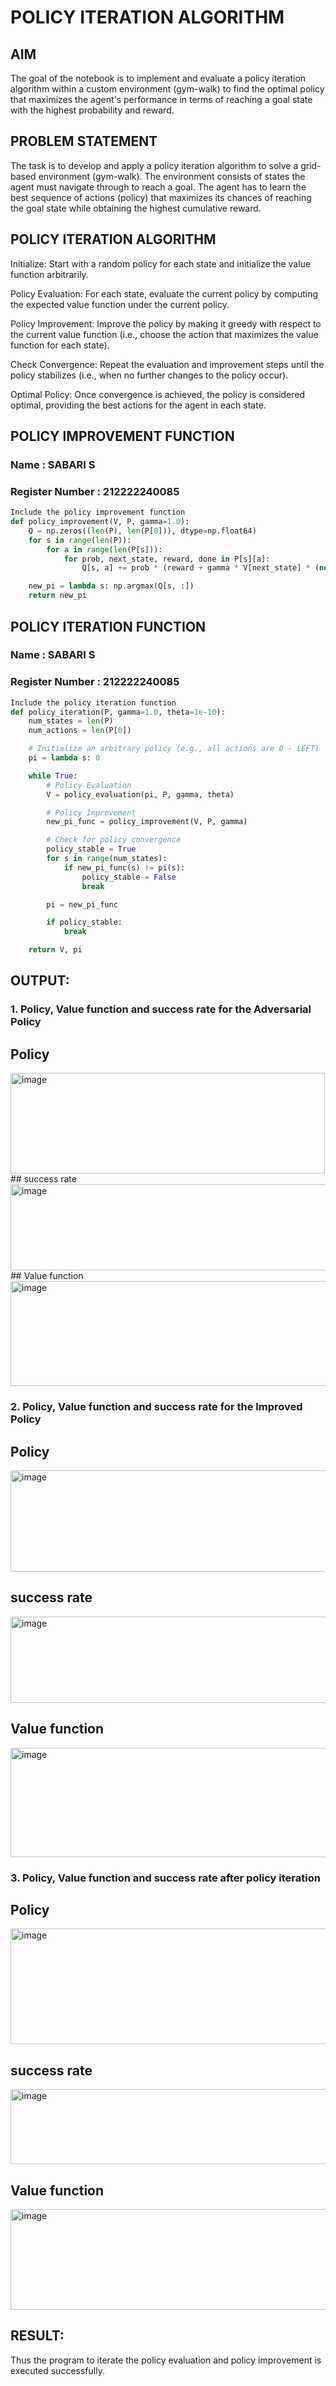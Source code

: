 # POLICY ITERATION ALGORITHM

## AIM
The goal of the notebook is to implement and evaluate a policy iteration algorithm within a custom environment (gym-walk) to find the optimal policy that maximizes the agent's performance in terms of reaching a goal state with the highest probability and reward.

## PROBLEM STATEMENT
The task is to develop and apply a policy iteration algorithm to solve a grid-based environment (gym-walk). The environment consists of states the agent must navigate through to reach a goal. The agent has to learn the best sequence of actions (policy) that maximizes its chances of reaching the goal state while obtaining the highest cumulative reward.

## POLICY ITERATION ALGORITHM
Initialize: Start with a random policy for each state and initialize the value function arbitrarily.

Policy Evaluation: For each state, evaluate the current policy by computing the expected value function under the current policy.

Policy Improvement: Improve the policy by making it greedy with respect to the current value function (i.e., choose the action that maximizes the value function for each state).

Check Convergence: Repeat the evaluation and improvement steps until the policy stabilizes (i.e., when no further changes to the policy occur).

Optimal Policy: Once convergence is achieved, the policy is considered optimal, providing the best actions for the agent in each state.


## POLICY IMPROVEMENT FUNCTION
### Name : SABARI S
### Register Number : 212222240085
```python
Include the policy improvement function
def policy_improvement(V, P, gamma=1.0):
    Q = np.zeros((len(P), len(P[0])), dtype=np.float64)
    for s in range(len(P)):
        for a in range(len(P[s])):
            for prob, next_state, reward, done in P[s][a]:
                Q[s, a] += prob * (reward + gamma * V[next_state] * (not done))

    new_pi = lambda s: np.argmax(Q[s, :])
    return new_pi

```
## POLICY ITERATION FUNCTION
### Name : SABARI S
### Register Number : 212222240085
```python
Include the policy iteration function
def policy_iteration(P, gamma=1.0, theta=1e-10):
    num_states = len(P)
    num_actions = len(P[0])

    # Initialize an arbitrary policy (e.g., all actions are 0 - LEFT)
    pi = lambda s: 0

    while True:
        # Policy Evaluation
        V = policy_evaluation(pi, P, gamma, theta)

        # Policy Improvement
        new_pi_func = policy_improvement(V, P, gamma)

        # Check for policy convergence
        policy_stable = True
        for s in range(num_states):
            if new_pi_func(s) != pi(s):
                policy_stable = False
                break

        pi = new_pi_func

        if policy_stable:
            break

    return V, pi

```

## OUTPUT:
### 1. Policy, Value function and success rate for the Adversarial Policy
## Policy
<img width="503" height="161" alt="image" src="https://github.com/user-attachments/assets/778e53f3-a9ca-4cde-90d1-c11d094d0ef2" />
## success rate
<img width="868" height="138" alt="image" src="https://github.com/user-attachments/assets/80536da5-62b8-46ad-8585-b0944b8a1f95" />
## Value function
<img width="572" height="168" alt="image" src="https://github.com/user-attachments/assets/bd077728-8539-4fc2-b8c8-8699cfe97d7d" />




### 2. Policy, Value function and success rate for the Improved Policy
## Policy
<img width="531" height="162" alt="image" src="https://github.com/user-attachments/assets/aeb9496c-5816-4f55-9165-43144ad82cae" />

## success rate
<img width="886" height="138" alt="image" src="https://github.com/user-attachments/assets/e5c76ad7-8a24-4b88-8eb9-e3f07a87ff9d" />

## Value function
<img width="566" height="175" alt="image" src="https://github.com/user-attachments/assets/ece622d9-505d-4eb9-bf79-f332b0f349b6" />





### 3. Policy, Value function and success rate after policy iteration
## Policy
<img width="536" height="185" alt="image" src="https://github.com/user-attachments/assets/9c2120e7-be94-4954-b5ed-b31212778361" />


## success rate
<img width="945" height="120" alt="image" src="https://github.com/user-attachments/assets/8e20950b-d8ef-45d6-9507-11e8df332483" />


## Value function
<img width="536" height="161" alt="image" src="https://github.com/user-attachments/assets/b770c01c-958a-49bf-90c8-be096a70e6ab" />




## RESULT:

Thus the program to iterate the policy evaluation and policy improvement is executed successfully.
